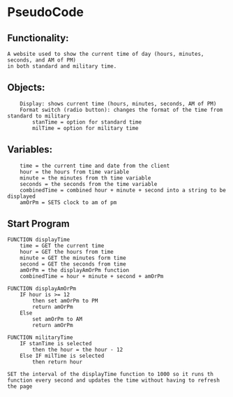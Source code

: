 # PseudoCode
## Functionality:
    A website used to show the current time of day (hours, minutes, seconds, and AM of PM)
    in both standard and military time.

   ## Objects:
        Display: shows current time (hours, minutes, seconds, AM of PM)
        Format switch (radio button): changes the format of the time from standard to military
            stanTime = option for standard time
            milTime = option for military time

   ## Variables:
        time = the current time and date from the client
        hour = the hours from time variable
        minute = the minutes from th time variable
        seconds = the seconds from the time variable
        combinedTime = combined hour + minute + second into a string to be displayed
        amOrPm = SETS clock to am of pm


## Start Program

    FUNCTION displayTime
        time = GET the current time
        hour = GET the hours from time
        minute = GET the minutes form time
        second = GET the seconds from time
        amOrPm = the displayAmOrPm function
        combinedTime = hour + minute + second + amOrPm

    FUNCTION displayAmOrPm
        IF hour is >= 12
            then set amOrPm to PM
            return amOrPm
        Else
            set amOrPm to AM
            return amOrPm

    FUNCTION militaryTime
        IF stanTime is selected
            then the hour = the hour - 12
        Else IF milTime is selected
            then return hour

    SET the interval of the displayTime function to 1000 so it runs th function every second and updates the time without having to refresh the page